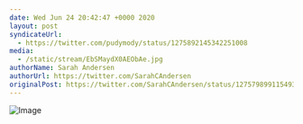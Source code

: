 ```yaml
---
date: Wed Jun 24 20:42:47 +0000 2020
layout: post
syndicateUrl:
  - https://twitter.com/pudymody/status/1275892145342251008
media:
  - /static/stream/EbSMaydX0AEObAe.jpg
authorName: Sarah Andersen
authorUrl: https://twitter.com/SarahCAndersen
originalPost: https://twitter.com/SarahCAndersen/status/1275798991154937856
---
```



![Image](/static/stream/EbSMaydX0AEObAe.jpg)